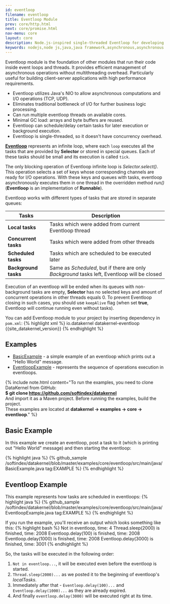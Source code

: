 ```yaml
---
id: eventloop
filename: eventloop
title: Eventloop Module
prev: core/http.html
next: core/promise.html
nav-menu: core
layout: core
description: Node.js-inspired single-threaded Eventloop for developing asynchronous Java applications
keywords: nodejs,node js,java,java framework,asynchronous,asynchronous application,client-server application
---
```


Eventloop module is the foundation of other modules that run their code inside event loops and threads. It provides 
efficient management of asynchronous operations without multithreading overhead. Particularly useful for building 
client-server applications with high performance requirements.

* Eventloop utilizes Java's NIO to allow asynchronous computations and I/O operations (TCP, UDP).
* Eliminates traditional bottleneck of I/O for further business logic processing.
* Can run multiple eventloop threads on available cores.
* Minimal GC load: arrays and byte buffers are reused.
* Eventloop can schedule/delay certain tasks for later execution or background execution.
* Eventloop is single-threaded, so it doesn't have concurrency overhead.

[**Eventloop**](https://github.com/softindex/datakernel/blob/master/core-eventloop/src/main/java/io/datakernel/eventloop/Eventloop.java) 
represents an infinite loop, where each `loop` executes all the tasks that are provided by **Selector** or stored in 
special queues. Each of these tasks should be small and its execution is called `tick`. 

The only blocking operation of Eventloop infinite loop is *Selector.select()*. This operation selects a set of keys 
whose corresponding channels are ready for I/O operations. With these keys and queues with tasks, eventloop asynchronously 
executes them in one thread in the overridden method *run()* (**Eventloop** is an implementation of **Runnable**). 
 
Eventloop works with different types of tasks that are stored in separate queues:

|Tasks| Description|
| --- | --- |
| **Local tasks** | Tasks which were added from current Eventloop thread |
| **Concurrent tasks** | Tasks which were added from other threads |
| **Scheduled tasks** | Tasks which are scheduled to be executed later |
| **Background tasks** | Same as *Scheduled*, but if there are only *Background* tasks left, Eventloop will be closed |
 
Execution of an eventloop will be ended when its queues with non-background tasks are empty, **Selector** has no selected 
keys and amount of concurrent operations in other threads equals 0. To prevent Eventloop closing in such cases, you 
should use `keepAlive` flag (when set **true**, Eventloop will continue running even without tasks).

You can add Eventloop module to your project by inserting dependency in `pom.xml`: 
{% highlight xml %}
<dependency>
    <groupId>io.datakernel</groupId>
    <artifactId>datakernel-eventloop</artifactId>
    <version>{{site_datakernel_version}}</version>
</dependency>
{% endhighlight %}

## Examples 

* [BasicExample](#basic-example) - a simple example of an eventloop which prints out a "Hello World" message.
* [EventloopExample](#eventloop-example) - represents the sequence of operations execution in eventloops.


{% include note.html content="To run the examples, you need to clone DataKernel from GitHub: 
<br> <b>$ git clone https://github.com/softindex/datakernel</b> 
<br> And import it as a Maven project. Before running the examples, build the project.
<br> These examples are located at <b>datakernel -> examples -> core -> eventloop</b>." %}


## Basic Example
In this example we create an eventloop, post a task to it (which is printing out "Hello World" message) and 
then starting the eventloop:

{% highlight java %}
{% github_sample /softindex/datakernel/blob/master/examples/core/eventloop/src/main/java/BasicExample.java tag:EXAMPLE %}
{% endhighlight %}

## Eventloop Example
This example represents how tasks are scheduled in eventloops:
{% highlight java %}
{% github_sample /softindex/datakernel/blob/master/examples/core/eventloop/src/main/java/EventloopExample.java tag:EXAMPLE %}
{% endhighlight %}


If you run the example, you'll receive an output which looks something like this:
{% highlight bash %}
Not in eventloop, time: 4
Thread.sleep(2000) is finished, time: 2008
Eventloop.delay(100) is finished, time: 2008
Eventloop.delay(1000) is finished, time: 2008
Eventloop.delay(3000) is finished, time: 3001
{% endhighlight %}

So, the tasks will be executed in the following order:
1. `Not in eventloop...`, it will be executed even before the eventloop is started.
2. `Thread.sleep(2000)...` as we posted it to the beginning of eventloop's *localTasks*.
3. Immediately after that - `Eventloop.delay(100)...` and `Eventloop.delay(1000)...` as they are already expired.
4. And finally `eventloop.delay(3000)` will be executed right at its time.
